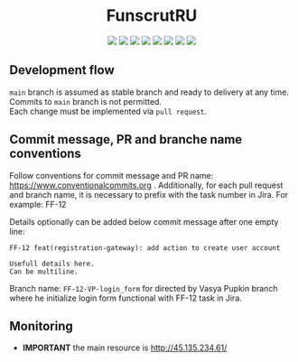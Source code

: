 <h1 align="center">FunscrutRU</h1>

<p align="center">
  
<img src="https://img.shields.io/badge/made%20by-funscrut-orange.svg" >

<img src="https://img.shields.io/badge/java-17-green.svg">

<img src="https://img.shields.io/badge/gradle-7.4.2-blue.svg">

<img src="https://img.shields.io/badge/jooq-3.16.7-black.svg">

<img src="https://img.shields.io/badge/GraphQL-21.0-purple.svg">

<img src="https://img.shields.io/badge/Spring_Framework-2.7.4-green.svg">

<img src="https://img.shields.io/github/languages/top/nikolay-klekto/FunscrutRU.svg">

<img src="https://img.shields.io/badge/PRs-welcome-brightgreen.svg?style=flat">
</p>


## Development flow

`main` branch is assumed as stable branch and ready to delivery at any time.  
Commits to `main` branch is not permitted.  
Each change must be implemented via `pull request`.


## Commit message, PR and branche name conventions

Follow conventions for commit message and PR name: https://www.conventionalcommits.org . Additionally, for each pull request and branch name, it is necessary to prefix with the task number in Jira. For example: FF-12

Details optionally can be added below commit message after one empty line:

```
FF-12 feat(registration-gateway): add action to create user account

Usefull details here.
Can be multiline.
```
Branch name: `FF-12-VP-login_form` for directed by Vasya Pupkin branch where he initialize login form functional with FF-12 task in Jira.

## Monitoring ##
* **IMPORTANT** the main resource is http://45.135.234.61/
